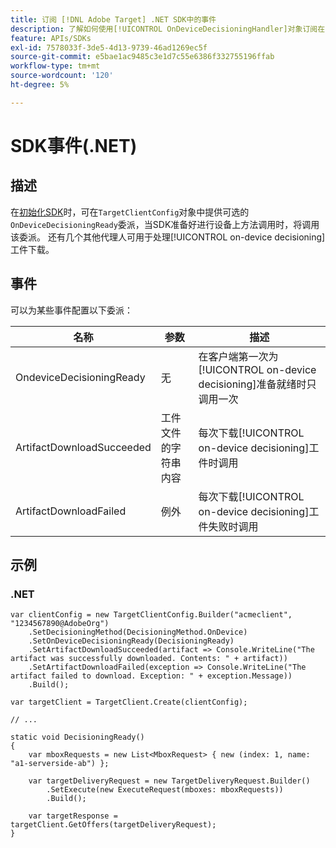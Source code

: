 ```yaml
---
title: 订阅 [!DNL Adobe Target] .NET SDK中的事件
description: 了解如何使用[!UICONTROL OnDeviceDecisioningHandler]对象订阅在.NET SDK中发生的各种事件。
feature: APIs/SDKs
exl-id: 7578033f-3de5-4d13-9739-46ad1269ec5f
source-git-commit: e5bae1ac9485c3e1d7c55e6386f332755196ffab
workflow-type: tm+mt
source-wordcount: '120'
ht-degree: 5%

---
```


# SDK事件(.NET)

## 描述

在[初始化SDK](initialize-sdk.md)时，可在`TargetClientConfig`对象中提供可选的`OnDeviceDecisioningReady`委派，当SDK准备好进行设备上方法调用时，将调用该委派。 还有几个其他代理人可用于处理[!UICONTROL on-device decisioning]工件下载。

## 事件

可以为某些事件配置以下委派：

| 名称 | 参数 | 描述 |
| --- | --- | --- |
| OndeviceDecisioningReady | 无 | 在客户端第一次为[!UICONTROL on-device decisioning]准备就绪时只调用一次 |
| ArtifactDownloadSucceeded | 工件文件的字符串内容 | 每次下载[!UICONTROL on-device decisioning]工件时调用 |
| ArtifactDownloadFailed | 例外 | 每次下载[!UICONTROL on-device decisioning]工件失败时调用 |

## 示例

### \.NET

```dotnet {line-numbers="true"}
var clientConfig = new TargetClientConfig.Builder("acmeclient", "1234567890@AdobeOrg")
    .SetDecisioningMethod(DecisioningMethod.OnDevice)
    .SetOnDeviceDecisioningReady(DecisioningReady)
    .SetArtifactDownloadSucceeded(artifact => Console.WriteLine("The artifact was successfully downloaded. Contents: " + artifact))
    .SetArtifactDownloadFailed(exception => Console.WriteLine("The artifact failed to download. Exception: " + exception.Message))
    .Build();

var targetClient = TargetClient.Create(clientConfig);

// ...

static void DecisioningReady()
{
    var mboxRequests = new List<MboxRequest> { new (index: 1, name: "a1-serverside-ab") };

    var targetDeliveryRequest = new TargetDeliveryRequest.Builder()
        .SetExecute(new ExecuteRequest(mboxes: mboxRequests))
        .Build();

    var targetResponse = targetClient.GetOffers(targetDeliveryRequest);
}
```
